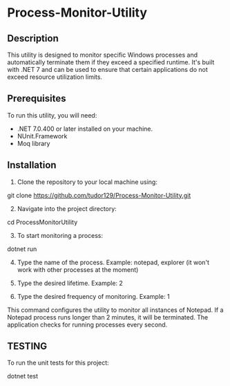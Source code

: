 # Process-Monitor-Utility


## Description
This utility is designed to monitor specific Windows processes and automatically terminate them if they exceed a specified runtime. It's built with .NET 7 and can be used to ensure that certain applications do not exceed resource utilization limits.

## Prerequisites
To run this utility, you will need:
- .NET 7.0.400 or later installed on your machine.
- NUnit.Framework
- Moq library

## Installation
1. Clone the repository to your local machine using:

git clone https://github.com/tudor129/Process-Monitor-Utility.git

2. Navigate into the project directory:

cd ProcessMonitorUtility

3. To start monitoring a process:

dotnet run

4. Type the name of the process. Example: notepad, explorer (it won't work with other processes at the moment)

5. Type the desired lifetime. Example: 2

6. Type the desired frequency of monitoring. Example: 1

This command configures the utility to monitor all instances of Notepad. If a Notepad process runs longer than 2 minutes, it will be terminated. The application checks for running processes every second.

## TESTING

To run the unit tests for this project: 

dotnet test 

